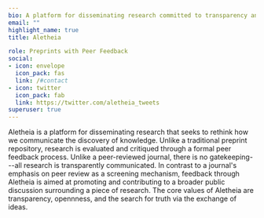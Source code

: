 ```yaml
---
bio: A platform for disseminating research committed to transparency and efficiency.
email: ""
highlight_name: true
title: Aletheia

role: Preprints with Peer Feedback
social:
- icon: envelope
  icon_pack: fas
  link: /#contact
- icon: twitter
  icon_pack: fab
  link: https://twitter.com/aletheia_tweets
superuser: true
---
```


Aletheia is a platform for disseminating research that seeks to rethink how we communicate the discovery of knowledge. Unlike a traditional preprint repository, research is evaluated and critiqued through a formal peer feedback process. Unlike a peer-reviewed journal, there is no gatekeeping---all research is transparently communicated. In contrast to a journal's emphasis on peer review as a screening mechanism, feedback through Aletheia is aimed at promoting and contributing to a broader public discussion surrounding a piece of research. The core values of Aletheia are transparency, opennness, and the search for truth via the exchange of ideas.


